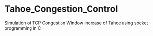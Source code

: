 # Tahoe_Congestion_Control
Simulation of TCP Congestion Window increase of Tahoe using socket programming in C


